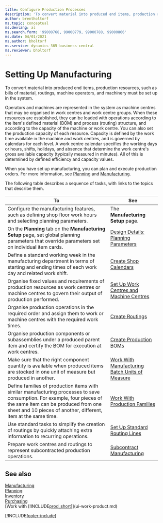 ```yaml
---
title: Configure Production Processes
description: 'To convert material into produced end items, production resources, such as bills of material, routings, machine operators, and machinery must be set up in the system.'
author: brentholtorf
ms.topic: conceptual
ms.devlang: al
ms.search.form: '99000768, 99000779, 99000780, 99000866'
ms.date: 04/01/2021
ms.author: bholtorf
ms.service: dynamics-365-business-central
ms.reviewer: bholtorf
---
```

# Setting Up Manufacturing

To convert material into produced end items, production resources, such as bills of material, routings, machine operators, and machinery must be set up in the system.

Operators and machines are represented in the system as machine centres that may be organised in work centres and work centre groups. When these resources are established, they can be loaded with operations according to the item's defined material (BOM) and process (routing) structure, and according to the capacity of the machine or work centre. You can also set the production capacity of each resource. Capacity is defined by the work time available in the machine and work centres, and is governed by calendars for each level. A work centre calendar specifies the working days or hours, shifts, holidays, and absence that determine the work centre's gross available capacity (typically measured in minutes). All of this is determined by defined efficiency and capacity values.  

When you have set up manufacturing, you can plan and execute production orders. For more information, see [Planning](production-planning.md) and [Manufacturing](production-manage-manufacturing.md).  

The following table describes a sequence of tasks, with links to the topics that describe them.

|**To**|**See**|  
|------------|-------------|  
|Configure the manufacturing features, such as defining shop floor work hours and selecting planning parameters.|The **Manufacturing Setup** page.|
|On the **Planning** tab on the **Manufacturing Setup** page, set global planning parameters that override parameters set on individual item cards.|[Design Details: Planning Parameters](design-details-planning-parameters.md)|
|Define a standard working week in the manufacturing department in terms of starting and ending times of each work day and related work shift.|[Create Shop Calendars](production-how-to-create-work-center-calendars.md)|  
|Organise fixed values and requirements of production resources as work centres or machine centres to govern their output of production performed.|[Set Up Work Centres and Machine Centres](production-how-to-set-up-work-and-machine-centers.md)|
|Organise production operations in the required order and assign them to work or machine centres with the required work times.|[Create Routings](production-how-to-create-routings.md)|
|Organise production components or subassemblies under a produced parent item and certify the BOM for execution at work centres.|[Create Production BOMs](production-how-to-create-production-boms.md)|
|Make sure that the right component quantity is available when produced items are stocked in one unit of measure but produced in another.|[Work With Manufacturing Batch Units of Measure](production-how-to-use-the-manufacturing-batch-unit-of-measure.md)|  
|Define families of production items with similar manufacturing processes to save consumption. For example, four pieces of the same item can be produced from one sheet and 10 pieces of another, different, item at the same time.|[Work With Production Families](production-how-work-family.md)|
|Use standard tasks to simplify the creation of routings by quickly attaching extra information to recurring operations.|[Set Up Standard Routing Lines](production-how-set-up-standard-routing-lines.md)|  
|Prepare work centres and routings to represent subcontracted production operations.|[Subcontract Manufacturing](production-how-to-subcontract-manufacturing.md)|  

## See also

[Manufacturing](production-manage-manufacturing.md)  
[Planning](production-planning.md)  
[Inventory](inventory-manage-inventory.md)  
[Purchasing](purchasing-manage-purchasing.md)  
[Work with [!INCLUDE[prod_short](includes/prod_short.md)]](ui-work-product.md)  

[!INCLUDE[footer-include](includes/footer-banner.md)]
